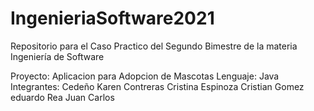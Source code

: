 # IngenieriaSoftware2021
Repositorio para el Caso Practico del Segundo Bimestre de la materia Ingeniería de Software

Proyecto: Aplicacion para Adopcion de Mascotas
Lenguaje: Java
Integrantes: 
            Cedeño Karen
            Contreras Cristina
            Espinoza Cristian
            Gomez eduardo
            Rea Juan Carlos

